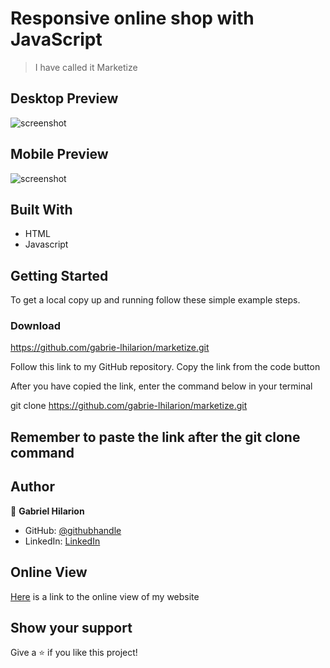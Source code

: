 # Responsive online shop with JavaScript


> I have called it Marketize

## Desktop Preview
![screenshot](./pics/screenshot.png)

## Mobile Preview
![screenshot](./pics/screenshot.png)

## Built With

- HTML
- Javascript


## Getting Started


To get a local copy up and running follow these simple example steps.

### Download 
https://github.com/gabrie-lhilarion/marketize.git
 
Follow this link to my GitHub repository. Copy the link from the code button
 
After you have copied the link, enter the command below in your terminal
 
git clone https://github.com/gabrie-lhilarion/marketize.git

## Remember to paste the link after the git clone command 

## Author


👤 **Gabriel Hilarion**

- GitHub: [@githubhandle](https://github.com/gabrie-lhilarion)
- LinkedIn: [LinkedIn](https://www.linkedin.com/in/gabrielhilarion/)

## Online View

[Here]( https://github.com/gabrie-lhilarion/marketize/dist) is a link to the online view of my website

## Show your support

Give a ⭐️ if you like this project!



